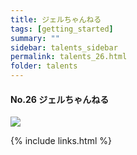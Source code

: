 ```yaml
---
title: ジェルちゃんねる
tags: [getting_started]
summary: ""
sidebar: talents_sidebar
permalink: talents_26.html
folder: talents
---
```



#### No.26 ジェルちゃんねる
![](https://yt3.ggpht.com/SqEogYKTqwLt08sEzKikzxy7FfDyzsxDrpQ5ZdJVwjRWxjpX12y5lRZeibiBszBH45p9zjBo=s176-c-k-c0x00ffffff-no-rj)






{% include links.html %}
